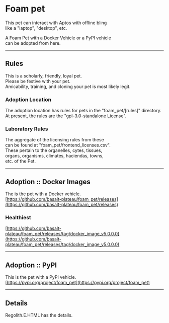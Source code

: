 


# Foam pet  
This pet can interact with Aptos with offline bling   
like a "laptop", "desktop", etc.   

A Foam Pet with a Docker Vehicle or a PyPI vehicle   
can be adopted from here.   

----

## Rules
This is a scholarly, friendly, loyal pet.     
Please be festive with your pet.   
Amicability, training, and cloning your pet is most likely legit.  

### Adoption Location
The adoption location has rules for pets in the "foam_pet/[rules]" directory.  
At present, the rules are the "gpl-3.0-standalone License".   

### Laboratory Rules
The aggregate of the licensing rules from these   
can be found at "foam_pet/frontend_licenses.csv".  
These pertain to the organelles, cytes, tissues,  
organs, organisms, climates, haciendas, towns,  
etc. of the Pet.  

----

## Adoption :: Docker Images
The is the pet with a Docker vehicle.     
[https://github.com/basalt-plateau/foam_pet/releases](https://github.com/basalt-plateau/foam_pet/releases)

### Healthiest
[https://github.com/basalt-plateau/foam_pet/releases/tag/docker_image_v5.0.0.0](https://github.com/basalt-plateau/foam_pet/releases/tag/docker_image_v5.0.0.0)

----

## Adoption :: PyPI
This is the pet with a PyPI vehicle.  
[https://pypi.org/project/foam_pet](https://pypi.org/project/foam_pet)

----

## Details
Regolith.E.HTML has the details.  